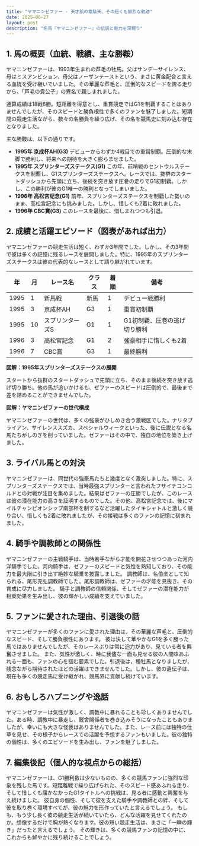 ```yaml
---
title: "ヤマニンゼファー - 天才肌の韋駄天、その短くも鮮烈な軌跡"
date: 2025-06-27
layout: post
description: "名馬『ヤマニンゼファー』の伝説と魅力を深堀り"
---
```


## 1. 馬の概要（血統、戦績、主な勝鞍）

ヤマニンゼファーは、1993年生まれの芦毛の牡馬。父はサンデーサイレンス、母はミスアンビション、母父はノーザンテーストという、まさに黄金配合と言える血統を受け継いでいました。その華麗な芦毛と、圧倒的なスピードを誇る走りから、「芦毛の貴公子」の異名で親しまれました。  

通算成績は18戦6勝。短距離を得意とし、重賞競走ではG1を制覇することはありませんでしたが、そのスピードと勝負根性で多くのファンを魅了しました。短期間の競走生活ながら、数々の名勝負を繰り広げ、その名を競馬史に刻み込む存在となりました。

主な勝鞍は、以下の通りです。

* **1995年  京成杯AH(G3)**  デビューからわずか4戦目での重賞制覇。圧倒的な末脚で勝利し、将来への期待を大きく膨らませました。
* **1995年  スプリンターズステークス(G1)**  この年、前哨戦のセントウルステークスを制覇し、G1スプリンターズステークスへ。レースでは、抜群のスタートダッシュから先頭に立ち、後続を突き放す圧巻の走りでG1初制覇。しかし、この勝利が彼のG1唯一の勝利となってしまいました。
* **1996年  高松宮記念(G1)**  前年、スプリンターズステークスを制覇した勢いのまま、高松宮記念にも挑みました。しかし、惜しくも2着に敗れました。
* **1996年  CBC賞(G3)**  このレースを最後に、惜しまれつつも引退。


## 2. 成績と活躍エピソード（図表があれば出力）

ヤマニンゼファーの競走生活は短く、わずか3年間でした。しかし、その3年間で彼は多くの記憶に残るレースを展開しました。特に、1995年のスプリンターズステークスは彼の代表的なレースとして語り継がれています。

| 年 | 月 | レース名          | クラス | 着順 | 備考                                       |
|---|----|-------------------|-------|-----|-------------------------------------------|
| 1995 | 1  | 新馬戦            | 新馬   | 1   | デビュー戦勝利                              |
| 1995 | 3  | 京成杯AH          | G3    | 1   | 重賞初制覇                                   |
| 1995 | 10 | スプリンターズS     | G1    | 1   | G1初制覇、圧巻の逃げ切り勝利                  |
| 1996 | 3  | 高松宮記念         | G1    | 2   | 強豪相手に惜しくも2着                        |
| 1996 | 7  | CBC賞             | G3    | 1   | 最終勝利                                     |


**図解：1995年スプリンターズステークスの展開**

スタートから抜群のスタートダッシュで先頭に立ち、そのまま後続を突き放す逃げ切り勝ち。他の馬が追いかけるも、ゼファーのスピードは圧倒的で、最後まで差を詰めることができませんでした。


**図解：ヤマニンゼファーの世代構成**

ヤマニンゼファーの世代は、多くの強豪がひしめき合う激戦区でした。ナリタブライアン、サイレンススズカ、スペシャルウィークといった、後に伝説となる名馬たちがしのぎを削っていました。ゼファーはその中で、独自の地位を築き上げました。


## 3. ライバル馬との対決

ヤマニンゼファーは、同世代の強豪馬たちと幾度となく激突しました。特に、スプリンターズステークスでは、当時最強スプリンターと言われたフサイチコンコルドとの対戦が注目を集めました。結果はゼファーの圧勝でしたが、このレースは彼の潜在能力の高さを証明するものでした。その他、高松宮記念では、後にマイルチャンピオンシップ南部杯を制するなど活躍したタイキシャトルと激しく競り合い、惜しくも2着に敗れましたが、その接戦は多くのファンの記憶に刻まれました。


## 4. 騎手や調教師との関係性

ヤマニンゼファーの主戦騎手は、当時若手ながら才能を開花させつつあった河内洋騎手でした。河内騎手は、ゼファーのスピードと気性を熟知しており、その能力を最大限に引き出す絶妙な騎乗を披露しました。  調教師は、名伯楽として知られる、尾形充弘調教師でした。尾形調教師は、ゼファーの才能を見抜き、その育成に尽力しました。  騎手と調教師の信頼関係、そしてゼファーの潜在能力が相乗効果を生み出し、彼の輝かしい成績を支えていました。


## 5. ファンに愛された理由、引退後の話

ヤマニンゼファーが多くのファンに愛された理由は、その華麗な芦毛と、圧倒的なスピード、そして勝負根性にあります。  彼は決して華やかなG1を多く勝った馬ではありませんでしたが、そのレースぶりは常に迫力があり、見ている者を興奮させました。  また、気性が激しく、時に我儘な一面も見せる彼の人間味あふれる一面も、ファンの心を掴む要素でした。引退後は、種牡馬となりましたが、残念ながら期待されたほどの活躍はできませんでした。しかし、彼の遺伝子は、現在も多くの競走馬に受け継がれ、競馬界に貢献し続けています。


## 6. おもしろハプニングや逸話

ヤマニンゼファーは気性が激しく、調教中に暴れることも珍しくありませんでした。ある時、調教中に暴走し、厩舎関係者を巻き込みそうになったこともありましたが、幸いにも大きな怪我はありませんでした。また、レース前には独特の仕草を見せ、その様子からレースでの活躍を予想するファンもいました。彼の独特の個性は、多くのエピソードを生み出し、ファンを魅了しました。


## 7. 編集後記（個人的な視点からの総括）

ヤマニンゼファーは、G1勝利数は少ないものの、多くの競馬ファンに強烈な印象を残した馬です。短距離戦で繰り広げられた、そのスピード感あふれる走り、そして惜しくも届かなかったG1タイトルへの挑戦は、見る者に感動と興奮を与え続けました。  彼自身の個性、そして彼を支えた騎手や調教師との絆、そして彼を取り巻く環境すべてが、彼の魅力を形作っていたと言えるでしょう。  もしも、もう少し長く彼の競走生活が続いていたら、どんな活躍を見せてくれたのか。想像するだけで胸が熱くなります。彼の短い競走生活は、まさに「一瞬の輝き」だったと言えるでしょう。  その輝きは、多くの競馬ファンの記憶の中に、これからも鮮やかに残り続けることでしょう。
